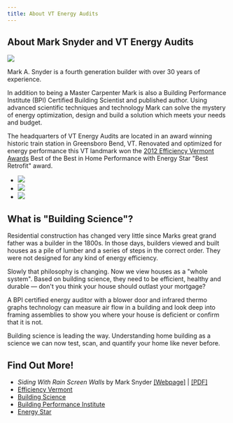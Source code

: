 ```yaml
---
title: About VT Energy Audits
---
```


## About Mark Snyder and VT Energy Audits

<a href="/img/blower.jpg"><img class="round right" src="/img/blower_thumb.jpg"/></a>

Mark A. Snyder is a fourth generation builder with over 30 years of experience. 

In addition to being a Master Carpenter Mark is also a Building Performance
Institute (BPI) Certified Building Scientist and published author.  Using
advanced scientific techniques and technology Mark can solve the mystery of
energy optimization, design and build a solution which meets your needs and
budget.

The headquarters of VT Energy Audits are located in an award winning historic
train station in Greensboro Bend, VT. Renovated and optimized for energy
performance this VT landmark won the [2012 Efficiency Vermont
Awards](https://www.efficiencyvermont.com/for-our-partners/better-buildings-by-design/Awards/2012-Award-Winners)
Best of the Best in Home Performance with Energy Star "Best Retrofit" award. 

<ul id="logo-grid" class="small-block-grid-3"> 
  <li> <img src="/img/bpi.jpg" /> </li> 
  <li> <img src="/img/ev-logo.gif" /> </li> 
  <li> <img src="/img/energystar.jpg" /> </li> 
</ul>

## What is "Building Science"?

Residential construction has changed very little since Marks great grand father
was a builder in the 1800s.  In those days, builders viewed and built houses as
a pile of lumber and a series of steps in the correct order.  They were not
designed for any kind of energy efficiency.

Slowly that philosophy is changing. Now we view houses as a "whole system".
Based on building science, they need to be efficient, healthy and durable
&mdash; don't you think your house should outlast your mortgage?

A BPI certified energy auditor with a blower door and infrared thermo graphs
technology can measure air flow in a building and look deep into framing
assemblies to show you where your house is deficient or confirm that it is not.

Building science is leading the way.  Understanding home building as a science
we can now test, scan, and quantify your home like never before.

## Find Out More!

* _Siding With Rain Screen Walls_ by Mark Snyder [[Webpage]](http://www.finehomebuilding.com/how-to/articles/siding-with-rain-screen-walls.aspx) | [[PDF]](/fine-homebuilding.pdf)
* [Efficiency Vermont](https://www.efficiencyvermont.com/)
* [Building Science](http://www.buildingscience.com/)
* [Building Performance Institute](http://www.bpi.com)
* [Energy Star](http://www.energystar.gov/)
